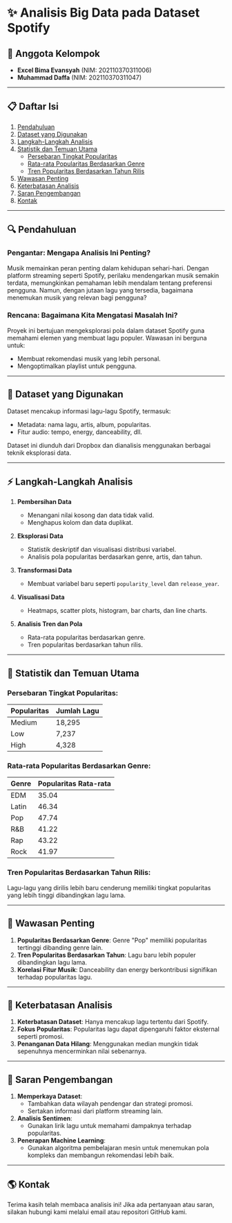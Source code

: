 # ✨ Analisis Big Data pada Dataset Spotify

## 👤 Anggota Kelompok
- **Excel Bima Evansyah** (NIM: 202110370311006)
- **Muhammad Daffa** (NIM: 202110370311047)

---

## 📋 Daftar Isi
1. [Pendahuluan](#pendahuluan)
2. [Dataset yang Digunakan](#dataset-yang-digunakan)
3. [Langkah-Langkah Analisis](#langkah-langkah-analisis)
4. [Statistik dan Temuan Utama](#statistik-dan-temuan-utama)
   - [Persebaran Tingkat Popularitas](#persebaran-tingkat-popularitas)
   - [Rata-rata Popularitas Berdasarkan Genre](#rata-rata-popularitas-berdasarkan-genre)
   - [Tren Popularitas Berdasarkan Tahun Rilis](#tren-popularitas-berdasarkan-tahun-rilis)
5. [Wawasan Penting](#wawasan-penting)
6. [Keterbatasan Analisis](#keterbatasan-analisis)
7. [Saran Pengembangan](#saran-pengembangan)
8. [Kontak](#kontak)

---

## 🔍 Pendahuluan

### Pengantar: Mengapa Analisis Ini Penting?
Musik memainkan peran penting dalam kehidupan sehari-hari. Dengan platform streaming seperti Spotify, perilaku mendengarkan musik semakin terdata, memungkinkan pemahaman lebih mendalam tentang preferensi pengguna. Namun, dengan jutaan lagu yang tersedia, bagaimana menemukan musik yang relevan bagi pengguna?

### Rencana: Bagaimana Kita Mengatasi Masalah Ini?
Proyek ini bertujuan mengeksplorasi pola dalam dataset Spotify guna memahami elemen yang membuat lagu populer. Wawasan ini berguna untuk:
- Membuat rekomendasi musik yang lebih personal.
- Mengoptimalkan playlist untuk pengguna.

---

## 🔢 Dataset yang Digunakan

Dataset mencakup informasi lagu-lagu Spotify, termasuk:
- Metadata: nama lagu, artis, album, popularitas.
- Fitur audio: tempo, energy, danceability, dll.

Dataset ini diunduh dari Dropbox dan dianalisis menggunakan berbagai teknik eksplorasi data.

---

## ⚡ Langkah-Langkah Analisis

1. **Pembersihan Data**
   - Menangani nilai kosong dan data tidak valid.
   - Menghapus kolom dan data duplikat.

2. **Eksplorasi Data**
   - Statistik deskriptif dan visualisasi distribusi variabel.
   - Analisis pola popularitas berdasarkan genre, artis, dan tahun.

3. **Transformasi Data**
   - Membuat variabel baru seperti `popularity_level` dan `release_year`.

4. **Visualisasi Data**
   - Heatmaps, scatter plots, histogram, bar charts, dan line charts.

5. **Analisis Tren dan Pola**
   - Rata-rata popularitas berdasarkan genre.
   - Tren popularitas berdasarkan tahun rilis.

---

## 🔢 Statistik dan Temuan Utama

### Persebaran Tingkat Popularitas:
| Popularitas | Jumlah Lagu |
|-------------|-------------|
| Medium      | 18,295      |
| Low         | 7,237       |
| High        | 4,328       |

### Rata-rata Popularitas Berdasarkan Genre:
| Genre | Popularitas Rata-rata |
|-------|-----------------------|
| EDM   | 35.04                |
| Latin | 46.34                |
| Pop   | 47.74                |
| R&B   | 41.22                |
| Rap   | 43.22                |
| Rock  | 41.97                |

### Tren Popularitas Berdasarkan Tahun Rilis:
Lagu-lagu yang dirilis lebih baru cenderung memiliki tingkat popularitas yang lebih tinggi dibandingkan lagu lama.

---

## 🔄 Wawasan Penting
1. **Popularitas Berdasarkan Genre**: Genre "Pop" memiliki popularitas tertinggi dibanding genre lain.
2. **Tren Popularitas Berdasarkan Tahun**: Lagu baru lebih populer dibandingkan lagu lama.
3. **Korelasi Fitur Musik**: Danceability dan energy berkontribusi signifikan terhadap popularitas lagu.

---

## 🚫 Keterbatasan Analisis
1. **Keterbatasan Dataset**: Hanya mencakup lagu tertentu dari Spotify.
2. **Fokus Popularitas**: Popularitas lagu dapat dipengaruhi faktor eksternal seperti promosi.
3. **Penanganan Data Hilang**: Menggunakan median mungkin tidak sepenuhnya mencerminkan nilai sebenarnya.

---

## 🎯 Saran Pengembangan
1. **Memperkaya Dataset**:
   - Tambahkan data wilayah pendengar dan strategi promosi.
   - Sertakan informasi dari platform streaming lain.
2. **Analisis Sentimen**:
   - Gunakan lirik lagu untuk memahami dampaknya terhadap popularitas.
3. **Penerapan Machine Learning**:
   - Gunakan algoritma pembelajaran mesin untuk menemukan pola kompleks dan membangun rekomendasi lebih baik.

---

## 🌎 Kontak
Terima kasih telah membaca analisis ini! Jika ada pertanyaan atau saran, silakan hubungi kami melalui email atau repositori GitHub kami.

